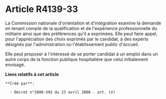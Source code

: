 # Article R4139-33

La Commission nationale d'orientation et d'intégration examine la demande en tenant compte de la qualification et de
l'expérience professionnelle du militaire ainsi que des préférences qu'il a exprimées. Elle peut faire appel, pour
l'appréciation des choix exprimés par le candidat, à des experts désignés par l'administration ou l'établissement public
d'accueil.

Elle peut proposer à l'intéressé de se porter candidat à un emploi dans un autre corps de la fonction publique hospitalière
que celui initialement envisagé.

**Liens relatifs à cet article**

	**Créé par**:

	  - Décret n°2008-392 du 23 avril 2008 - art. (V)
